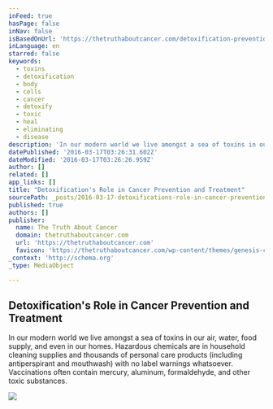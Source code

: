```yaml
---
inFeed: true
hasPage: false
inNav: false
isBasedOnUrl: 'https://thetruthaboutcancer.com/detoxification-prevention-treatment-cancer/'
inLanguage: en
starred: false
keywords:
  - toxins
  - detoxification
  - body
  - cells
  - cancer
  - detoxify
  - toxic
  - heal
  - eliminating
  - disease
description: 'In our modern world we live amongst a sea of toxins in our air, water, food supply, and even in our homes. Hazardous chemicals are in household cleaning supplies and thousands of personal care products (including antiperspirant and mouthwash) with no label warnings whatsoever. Vaccinations often contain mercury, aluminum, formaldehyde, and other toxic substances.'
datePublished: '2016-03-17T03:26:31.602Z'
dateModified: '2016-03-17T03:26:26.959Z'
author: []
related: []
app_links: []
title: "Detoxification's Role in Cancer Prevention and Treatment"
sourcePath: _posts/2016-03-17-detoxifications-role-in-cancer-prevention-and-treatment.md
published: true
authors: []
publisher:
  name: The Truth About Cancer
  domain: thetruthaboutcancer.com
  url: 'https://thetruthaboutcancer.com'
  favicon: 'https://thetruthaboutcancer.com/wp-content/themes/genesis-child/images/favicon.png'
_context: 'http://schema.org'
_type: MediaObject

---
```

<article style=""><h1>Detoxification's Role in Cancer Prevention and Treatment</h1><p>In our modern world we live amongst a sea of toxins in our air, water, food supply, and even in our homes. Hazardous chemicals are in household cleaning supplies and thousands of personal care products (including antiperspirant and mouthwash) with no label warnings whatsoever. Vaccinations often contain mercury, aluminum, formaldehyde, and other toxic substances.</p><img src="https://s3-us-west-2.amazonaws.com/the-grid-img/p/049bb7554b340191fa1836cf367fa78937c5b1ea.jpg" /></article>